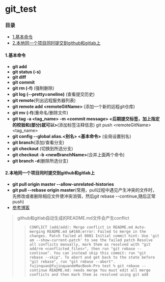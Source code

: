 # git_test

### 目录
* [1.基本命令](#1)
* [2.本地同一个项目同时提交到github和gitlab上](#2)

<h4 id='1'>1.基本命令</h4>

* **git add**
* **git status (-s)**
* **git diff**
* **git commit**
* **git rm (-f)**  (强制删除)
* **git log (--pretty=oneline)**     (查看提交历史)
* **git remote**(列出远程服务器列表)
* **git remote add \<remoteGitName> <url>** (添加一个新的远程git仓库)
* **git mv (-f)**(重命名/删除文件)
* **git tag -a \<tag_name> -m \<commit message> <后期提交标签，加上指定的校验和(部分)就可以>**(添加标签注释信息) 
     git push \<remoteGitName> <tag_name>
* **git config --global alias.<别名> <基本命令>** (全局设置别名)
* **git branch**(添加/查看分支)
* **git checkout** (切换到所选分支)
* **git checkout -b \<newBranchName>**(合并上面两个命令)
* **git branch -d**(删除所选分支)

<h4 id='2'>2.本地同一个项目同时提交到github和gitlab上</h4>

* **git pull origin master --allow-unrelated-histories**
* **git pull --rebase origin master**(常用，pull过程中遇见产生冲突的文件时，先修改或者删除相应文件使冲突消弭，然后git rebase --continue,随后正常push)
* [参考博客](https://www.cnblogs.com/kungfupan/p/9967531.html)
>github和gitlab自动生成的README.md文件会产生conflict
>>` CONFLICT (add/add): Merge conflict in README.md
Auto-merging README.md
&#160;error: Failed to merge in the changes.
Patch failed at 0001 Initial commit
hint: Use 'git am --show-current-patch' to see the failed patch
Resolve all conflicts manually, mark them as resolved with
"git add/rm <conflicted_files>", then run "git rebase --continue".
You can instead skip this commit: run "git rebase --skip".
To abort and get back to the state before "git rebase", run "git rebase --abort".
fujinquan@fujinquandeMacBook-Pro test % git rebase --continue
README.md: needs merge
You must edit all merge conflicts and then
mark them as resolved using git add `